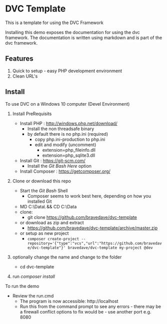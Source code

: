 # DVC Template

This is a template for using the DVC Framework

Installing this demo exposes the documentation for using the dvc framework. The documentation
is written using markdown and is part of the dvc framework.

## Features
1. Quick to setup - easy PHP development environment
1. Clean URL's

## Install
To use DVC on a Windows 10 computer (Devel Environment)
1. Install PreRequisits
   * Install PHP : http://windows.php.net/download/
      * Install the non threadsafe binary
      * by default there is no php.ini (required)
        * copy php.ini-production to php.ini
        * edit and modify (uncomment)
          * extension=php_fileinfo.dll
          * extension=php_sqlite3.dll
   * Install Git : https://git-scm.com/
     * Install the *Git Bash Here* option
   * Install Composer : https://getcomposer.org/

1. Clone or download this repo
   * Start the *Git Bash* Shell
     * Composer seems to work best here, depending on how you installed Git
   * MD C:\Data\ && CD C:\Data
   * clone:
      * git clone https://github.com/bravedave/dvc-template
   * or download as zip and extract
      * https://github.com/bravedave/dvc-template/archive/master.zip
   * or setup as new project
     * `composer create-project --repository='{"type":"vcs","url":"https://github.com/bravedave/dvc-template"}' bravedave/dvc-template my-project @dev`

1. optionally change the name and change to the folder
   * cd dvc-template
1. run *composer install*

To run the demo
   * Review the run.cmd
     * The program is now accessible: http://localhost
     * Run this from the command prompt to see any errors - there may be a firewall
       conflict options to fix would be - use another port e.g. 8080
